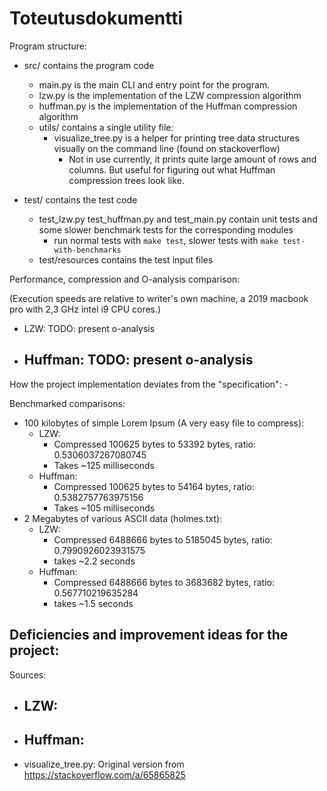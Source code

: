 # Toteutusdokumentti

    
Program structure:
- src/ contains the program code
    - main.py is the main CLI and entry point for the program.
    - lzw.py is the implementation of the LZW compression algorithm
    - huffman.py is the implementation of the Huffman compression algorithm
    - utils/ contains a single utility file:
        - visualize_tree.py is a helper for printing tree data structures visually on the command line (found on stackoverflow)
            - Not in use currently, it prints quite large amount of rows and columns. But useful for figuring out what Huffman compression trees look like.

- test/ contains the test code
    - test_lzw.py test_huffman.py and test_main.py contain unit tests and some slower benchmark tests for the corresponding modules
        - run normal tests with `make test`, slower tests with `make test-with-benchmarks`
    - test/resources contains the test input files

Performance, compression and O-analysis comparison:

(Execution speeds are relative to writer's own machine, a 2019 macbook pro with 2,3 GHz intel i9 CPU cores.)

- LZW:
    TODO: present o-analysis
- Huffman:
    TODO: present o-analysis
    -

How the project implementation deviates from the "specification":
    - 

Benchmarked comparisons:

-  100 kilobytes of simple Lorem Ipsum (A very easy file to compress):
    - LZW:
        - Compressed 100625 bytes to 53392 bytes, ratio: 0.5306037267080745
        - Takes ~125 milliseconds
    - Huffman:
        - Compressed 100625 bytes to 54164 bytes, ratio: 0.5382757763975156
        - Takes ~105 milliseconds
- 2 Megabytes of various ASCII data (holmes.txt):
    - LZW:
        - Compressed 6488666 bytes to 5185045 bytes, ratio: 0.7990926023931575
        - takes ~2.2 seconds
    - Huffman:
        - Compressed 6488666 bytes to 3683682 bytes, ratio: 0.567710219635284
        - takes ~1.5 seconds






Deficiencies and improvement ideas for the project:
- 


Sources:
- LZW:
    - 
- Huffman:
    - 
- visualize_tree.py: Original version from https://stackoverflow.com/a/65865825

